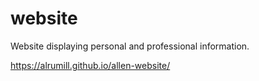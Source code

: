 # website
Website displaying personal and professional information.

https://alrumill.github.io/allen-website/
